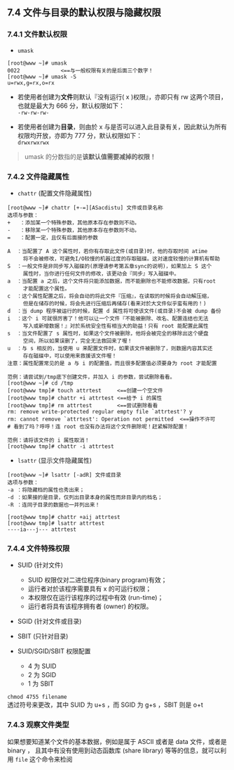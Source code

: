 ## **7.4 文件与目录的默认权限与隐藏权限**

### **7.4.1 文件默认权限**

* `umask`
```
[root@www ~]# umask
0022             <==与一般权限有关的是后面三个数字！
[root@www ~]# umask -S
u=rwx,g=rx,o=rx
```
  * 若使用者创建为**文件**则默认『没有运行( x )权限』，亦即只有 rw 这两个项目，也就是最大为 666 分，默认权限如下：  
`-rw-rw-rw-`

  * 若使用者创建为**目录**，则由於 x 与是否可以进入此目录有关，因此默认为所有权限均开放，亦即为 777 分，默认权限如下：  
`drwxrwxrwx`

>umask 的分数指的是**该默认值需要减掉的权限！**

### **7.4.2 文件隐藏属性**

* `chattr` (配置文件隐藏属性)

```
[root@www ~]# chattr [+-=][ASacdistu] 文件或目录名称
选项与参数：
+   ：添加某一个特殊参数，其他原本存在参数则不动。
-   ：移除某一个特殊参数，其他原本存在参数则不动。
=   ：配置一定，且仅有后面接的参数

A  ：当配置了 A 这个属性时，若你有存取此文件(或目录)时，他的存取时间 atime
     将不会被修改，可避免I/O较慢的机器过度的存取磁碟。这对速度较慢的计算机有帮助
S  ：一般文件是非同步写入磁碟的(原理请参考第五章sync的说明)，如果加上 S 这个
     属性时，当你进行任何文件的修改，该更动会『同步』写入磁碟中。
a  ：当配置 a 之后，这个文件将只能添加数据，而不能删除也不能修改数据，只有root
     才能配置这个属性。
c  ：这个属性配置之后，将会自动的将此文件『压缩』，在读取的时候将会自动解压缩，
     但是在储存的时候，将会先进行压缩后再储存(看来对於大文件似乎蛮有用的！)
d  ：当 dump 程序被运行的时候，配置 d 属性将可使该文件(或目录)不会被 dump 备份
i  ：这个 i 可就很厉害了！他可以让一个文件『不能被删除、改名、配置连结也无法
     写入或新增数据！』对於系统安全性有相当大的助益！只有 root 能配置此属性
s  ：当文件配置了 s 属性时，如果这个文件被删除，他将会被完全的移除出这个硬盘
     空间，所以如果误删了，完全无法救回来了喔！
u  ：与 s 相反的，当使用 u 来配置文件时，如果该文件被删除了，则数据内容其实还
     存在磁碟中，可以使用来救援该文件喔！
注意：属性配置常见的是 a 与 i 的配置值，而且很多配置值必须要身为 root 才能配置

范例：请尝试到/tmp底下创建文件，并加入 i 的参数，尝试删除看看。
[root@www ~]# cd /tmp
[root@www tmp]# touch attrtest     <==创建一个空文件
[root@www tmp]# chattr +i attrtest <==给予 i 的属性
[root@www tmp]# rm attrtest        <==尝试删除看看
rm: remove write-protected regular empty file `attrtest'? y
rm: cannot remove `attrtest': Operation not permitted  <==操作不许可
# 看到了吗？呼呼！连 root 也没有办法将这个文件删除呢！赶紧解除配置！

范例：请将该文件的 i 属性取消！
[root@www tmp]# chattr -i attrtest
```

* `lsattr` (显示文件隐藏属性)

```
[root@www ~]# lsattr [-adR] 文件或目录
选项与参数：
-a ：将隐藏档的属性也秀出来；
-d ：如果接的是目录，仅列出目录本身的属性而非目录内的档名；
-R ：连同子目录的数据也一并列出来！

[root@www tmp]# chattr +aij attrtest
[root@www tmp]# lsattr attrtest
----ia---j--- attrtest
```

### **7.4.4 文件特殊权限**

* SUID (针对文件)
  * SUID 权限仅对二进位程序(binary program)有效；
  * 运行者对於该程序需要具有 x 的可运行权限；
  * 本权限仅在运行该程序的过程中有效 (run-time)；
  * 运行者将具有该程序拥有者 (owner) 的权限。

* SGID (针对文件或目录)

* SBIT (只针对目录)

* SUID/SGID/SBIT 权限配置
  * 4 为 SUID
  * 2 为 SGID
  * 1 为 SBIT  

`chmod 4755 filename`  
透过符号来更改，其中 SUID 为 u+s ，而 SGID 为 g+s ，SBIT 则是 o+t

### **7.4.3 观察文件类型**

如果想要知道某个文件的基本数据，例如是属于 ASCII 或者是 data 文件，或者是 binary ， 且其中有没有使用到动态函数库 (share library) 等等的信息，就可以利用 `file` 这个命令来检阅

